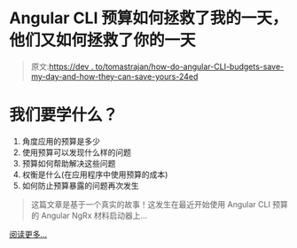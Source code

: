 # Angular CLI 预算如何拯救了我的一天，他们又如何拯救了你的一天

> 原文:[https://dev . to/tomastrajan/how-do-angular-CLI-budgets-save-my-day-and-how-they-can-save-yours-24ed](https://dev.to/tomastrajan/how-did-angular-cli-budgets-save-my-day-and-how-they-can-save-yours-24ed)

# [](#what-are-we-going-to%C2%A0learn)我们要学什么？

1.  角度应用的预算是多少
2.  使用预算可以发现什么样的问题
3.  预算如何帮助解决这些问题
4.  权衡是什么(在应用程序中使用预算的成本)
5.  如何防止预算暴露的问题再次发生

> 这篇文章是基于一个真实的故事！这发生在最近开始使用 Angular CLI 预算的 Angular NgRx 材料启动器上…

[阅读更多...](https://medium.com/tomastrajan/how-did-angular-cli-budgets-save-my-day-and-how-they-can-save-yours-300d534aae7a)